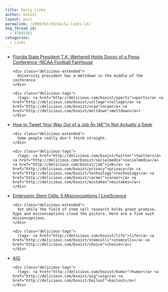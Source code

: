 ```yaml
---
title: Daily Links
author: bsoist
layout: post
permalink: /2009/03/19/daily-links-13/
dsq_thread_id:
  - 47845563
categories:
  - Links
---
```

<ul class="delicious">
  <li>
    <div class="delicious-link">
      <a href="http://ncaafootball.fanhouse.com/2009/03/18/florida-state-president-t-k-wetherell-holds-doozy-of-a-press-co/">Florida State President T.K. Wetherell Holds Doozy of a Press Conference &#8211;NCAA Football FanHouse</a>
    </div>
    
    <div class="delicious-extended">
      University president has a meltdown in the middle of the conference.
    </div>
    
    <div class="delicious-tags">
      (tags: <a href="http://delicious.com/bsoist/sports">sports</a> <a href="http://delicious.com/bsoist/college">college</a> <a href="http://delicious.com/bsoist/ncaa">ncaa</a> <a href="http://delicious.com/bsoist/meltdown">meltdown</a>)
    </div>
  </li>
  
  <li>
    <div class="delicious-link">
      <a href="http://bhc3.wordpress.com/2009/03/17/how-to-tweet-your-way-out-of-a-job/">How to Tweet Your Way Out of a Job Â« Iâ€™m Not Actually a Geek</a>
    </div>
    
    <div class="delicious-extended">
      Some people really don't think straight.
    </div>
    
    <div class="delicious-tags">
      (tags: <a href="http://delicious.com/bsoist/twitter">twitter</a> <a href="http://delicious.com/bsoist/socialmedia">socialmedia</a> <a href="http://delicious.com/bsoist/job">job</a> <a href="http://delicious.com/bsoist/privacy">privacy</a> <a href="http://delicious.com/bsoist/technology">technology</a> <a href="http://delicious.com/bsoist/career">career</a> <a href="http://delicious.com/bsoist/mistakes">mistakes</a>)
    </div>
  </li>
  
  <li>
    <div class="delicious-link">
      <a href="http://www.livescience.com/health/090317-bad-stem-cells.html">Embryonic Stem Cells: 5 Misconceptions | LiveScience</a>
    </div>
    
    <div class="delicious-extended">
      Yet while the field of stem cell research holds great promise, hype and misconceptions cloud the picture. Here are a five such misconceptions.
    </div>
    
    <div class="delicious-tags">
      (tags: <a href="http://delicious.com/bsoist/life">life</a> <a href="http://delicious.com/bsoist/stemcells">stemcells</a> <a href="http://delicious.com/bsoist/choice">choice</a>)
    </div>
  </li>
  
  <li>
    <div class="delicious-link">
      <a href="http://s32.photobucket.com/albums/d11/skippybkroo/?action=view&current=AIGBlog3-15-09.jpg">AIG</a>
    </div>
    
    <div class="delicious-tags">
      (tags: <a href="http://delicious.com/bsoist/humor">humor</a> <a href="http://delicious.com/bsoist/aig">aig</a> <a href="http://delicious.com/bsoist/bailout">bailout</a>)
    </div>
  </li>
</ul>